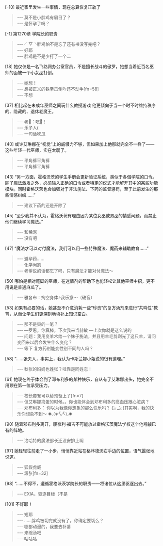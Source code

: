 
[-10] 最近家里发生一些事情，现在总算恢复正轨了
>--- 莫不是小胖鸡有眉目了？<br>
>--- 是怀孕了吗？<br>

[-1] 第1270章 学院长的职责
>--- ╯▽╰胖鸡怕不是忘了还有书没写完吧？<br>
>--- 好耶<br>
>--- 胖鸡是不是少打了一个二<br>

[18] 她仅仅是一名飞路网办公室官员，不是擅长战斗的傲罗，她想当着近百名巫师的面被一个小女巫打倒。
>--- 她想！<br>
>--- 想被正义的铁拳击倒咋还不动手[fn=58]<br>
>--- 不想<br>

[37] 相比起在未成年巫师之间玩什么教授游戏 他更倾向于当一个时不时维持秩序的、隐藏的、退休老魔王。
>--- 老🥔：吃🍉！<br>
>--- 乐子人(<br>
>--- 一句话吃瓜<br>

[40] 或许艾琳娜在“视觉”上的威慑力不够，但如果加上他那就完全不一样了——这些年轻一代巫师，实在太弱了。
>--- 平角裤平角裤<br>
>--- 平角裤平角裤<br>

[43] “另一方面，霍格沃茨的学生手册会更新验证系统，类似于各個学院的口令。除了魔法激发之外，必须输入正确的口令或者特定的仪式才能解开其中的某些功能模块。同时霍格沃茨也会加强对于非法施法、下药的监督惩罚，至于此前发生的那些情感纠纷……”
>--- 建议下药的还是开除了<br>

[45] “至少我并不认为，霍格沃茨有理由因为某位女巫或男巫的情感问题，而禁止他们继续学习魔法。”
>--- 和稀泥<br>
>--- 没有吧<br>

[47] “魔法才可以对付魔法，我们可以用一些特殊魔法、魔药来辅助教育……”
>--- 避孕药……<br>
>--- 化学阉割<br>
>--- 老爹说的话都忘了吗，只有魔法才能对付魔法～<br>

[50] 哪怕是相对蹩脚的巫师，在迷情剂的帮助下也能轻松让其他巫师中招，更不用说是普通麻瓜了。
>--- 雅各布：掏空身体🎶我乐意～（破音）<br>

[53] 如果有必要的话，她甚至不介意消耗一些“珍贵”的复方汤剂来进行“共鸣性”教育，从而让学生们更深刻地填补上知识空白。
>--- 那不是爽的一笔？<br>
>--- —罗恩，你真棒，下次我来当赫敏
—上次你就是这么说的<br>
>--- 问题：我用变羊术给一个妹子施法，并且用羊毛剪剃光了这只羊，请问变回来以后会发生什么变化？<br>
>--- 等下 复方药剂能变性别不同的人吗？<br>

[58] “……张夫人，事实上，我认为卡斯兰娜小姐说的很有道理。”
>--- 秋张的妈妈也姓张？哇靠是同姓恋！<br>

[61] 她现在终于体会到了邓布利多的某种快乐，自从有了艾琳娜出头，她完全不用顶在第一位承受压力。
>--- 校长套餐可以给预备上了[fn=7]<br>
>--- 但艾琳娜捣蛋的时候。。你也能体会到邓布利多的高血压跟心脏病？<br>
>--- 邓布利多：
你以为我像你想象的那么快乐吗？
(눈_눈)其实啊，我的快乐你想象不到～
✺◟(∗❛ัᴗ❛ั∗)◞✺<br>

[90] 随着邓布利多离开，康奈利·福吉不可能放过霍格沃茨魔法学校这个他觊觎已有的阵地。
>--- 洛哈特的魔法部长还没安排上啊<br>

[97] 她轻轻往前走了一小步，悄悄靠近站在格林德沃右手边的位置，语气嚣张地说道。
>--- 狐假虎威<br>
>--- 嚣张[fn=32]<br>

[98] “……不得不，遵循霍格沃茨学院长的职责——将诸位从这里驱逐出去。”
>--- EXIA，驱逐目标（不是<br>

[101] 不好耶！
>--- 短耶<br>
>--- ……胖鸡被切完就没有了，你确定要切么？<br>
>--- 哪部动漫的，我要去补番<br>
>--- 来碗汤吧<br>
>--- 咕咕咕<br>

